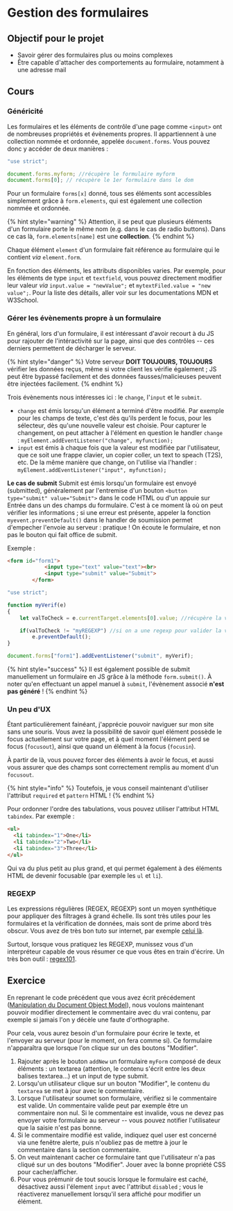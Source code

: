 # Gestion des formulaires

## Objectif pour le projet 

* Savoir gérer des formulaires plus ou moins complexes
* Être capable d'attacher des comportements au formulaire, notamment à une adresse mail

## Cours

### Généricité
Les formulaires et les éléments de contrôle d'une page comme `<input>` ont de nombreuses propriétés et évènements propres. Il appartiennent à une collection nommée et ordonnée, appelée `document.forms`. Vous pouvez donc y accéder de deux manières :

```js
"use strict";

document.forms.myform; //récupère le formulaire myform
document.forms[0]; // récupère le 1er formulaire dans le dom
```

Pour un formulaire `forms[x]` donné, tous ses éléments sont accessibles simplement grâce à `form.elements`, qui est également une collection nommée et ordonnée.

{% hint style="warning" %}
Attention, il se peut que plusieurs éléments d'un formulaire porte le même nom (e.g. dans le cas de radio buttons). Dans ce cas là, `form.elements[name]` est une **collection**.
{% endhint %}

Chaque élément `element` d'un formulaire fait référence au formulaire qui le contient *via* `element.form`.

En fonction des éléments, les attributs disponibles varies. Par exemple, pour les éléments de type `input` et `textfield`, vous pouvez directement modifier leur valeur *via* `input.value = "newValue";` et `mytextFiled.value = "new value";`. Pour la liste des détails, aller voir sur les documentations MDN et W3School.


### Gérer les évènements propre à un formulaire

En général, lors d'un formulaire, il est intéressant d'avoir recourt à du JS pour rajouter de l'intéractivité sur la page, ainsi que des contrôles -- ces derniers permettent de décharger le serveur.

{% hint style="danger" %}
Votre serveur **DOIT TOUJOURS, TOUJOURS** vérifier les données reçus, même si votre client les vérifie également ; JS peut être bypassé facilement et des données fausses/malicieuses peuvent être injectées facilement.
{% endhint %}

Trois évènements nous intéresses ici : le `change`, l'`input` et le `submit`.

* `change` est émis lorsqu'un élément a terminé d'être modifié. Par exemple pour les champs de texte, c'est dès qu'ils perdent le focus, pour les sélecteur, dès qu'une nouvelle valeur est choisie. Pour capturer le changement, on peut attacher à l'élément en question le handler `change` : `myElement.addEventListener("change", myfunction);`
* `input` est émis à chaque fois que la valeur est modifiée par l'utilisateur, que ce soit une frappe clavier, un copier coller, un text to speach (T2S), etc. De la même manière que change, on l'utilise via l'handler : `myElement.addEventListener("input", myfunction);`

**Le cas de submit**
Submit est émis lorsqu'un formulaire est envoyé (submitted), généralement par l'entremise d'un bouton `<button type="submit" value="Submit">` dans le code HTML ou d'un appuie sur Entrée dans un des champs du formulaire. C'est à ce moment là où on peut vérifier les informations ; si une erreur est présente, appeler la fonction `myevent.preventDefault()` dans le handler de soumission permet d'empecher l'envoie au serveur : pratique !
On écoute le formulaire, et non pas le bouton qui fait office de submit.

Exemple :
```html
<form id="form1">
            <input type="text" value="text"><br>
            <input type="submit" value="Submit">
        </form>
```
```js
"use strict";

function myVerif(e)
{
    let valToCheck = e.currentTarget.elements[0].value; //récupère la valeur du texte dans le premier input

    if(valToCheck != "myREGEXP") //si on a une regexp pour valider la valeur, et que ça ne match pas, on ne veut pas envoyer ça au serveur !
        e.preventDefault();
}

document.forms["form1"].addEventListener("submit", myVerif);
```

{% hint style="success" %}
Il est également possible de submit manuellement un formulaire en JS grâce à la méthode `form.submit()`. À noter qu'en effectuant un appel manuel à `submit`, l'évènement associé **n'est pas généré** !
{% endhint %}


### Un peu d'UX

Étant particulièrement fainéant, j'apprécie pouvoir naviguer sur mon site sans une souris. Vous avez la possibilité de savoir quel élément possède le focus actuellement sur votre page, et à quel moment l'élément perd se focus (`focusout`), ainsi que quand un élément à la focus (`focusin`).

À partir de là, vous pouvez forcer des éléments à avoir le focus, et aussi vous assurer que des champs sont correctement remplis au moment d'un `focusout`.

{% hint style="info" %}
Toutefois, je vous conseil maintenant d'utiliser l'attribut `required` et `pattern` HTML !
{% endhint %}

Pour ordonner l'ordre des tabulations, vous pouvez utiliser l'attribut HTML `tabindex`. Par exemple :
```html
<ul>
  <li tabindex="1">One</li>
  <li tabindex="2">Two</li>
  <li tabindex="3">Three</li>
</ul>
```
Qui va du plus petit au plus grand, et qui permet également à des éléments HTML de devenir focusable (par exemple les `ul` et `li`).


### REGEXP
Les expressions régulières (REGEX, REGEXP) sont un moyen synthétique pour appliquer des filtrages à grand échelle. Ils sont très utiles pour les formulaires et la vérification de données, mais sont de prime abord très obscur. Vous avez de très bon tuto sur internet, par exemple [celui là](https://www.lucaswillems.com/fr/articles/25/tutoriel-pour-maitriser-les-expressions-regulieres).

Surtout, lorsque vous pratiquez les REGEXP, munissez vous d'un interpréteur capable de vous résumer ce que vous êtes en train d'écrire. Un très bon outil : [regex101](https://regex101.com/).

## Exercice

En reprenant le code précédent que vous avez écrit précédement ([Manipulation du Document Object Model](./js-dom.md)), nous voulons maintenant pouvoir modifier directement le commentaire avec du vrai contenu, par exemple si jamais l'on y décèle une faute d'orthographe.

Pour cela, vous aurez besoin d'un formulaire pour écrire le texte, et l'envoyer au serveur (pour le moment, on fera comme si). Ce formulaire n'apparaîtra que lorsque l'on clique sur un des boutons "Modifier".

1. Rajouter après le bouton `addNew` un formulaire `myForm` composé de deux éléments : un textarea (attention, le contenu s'écrit entre les deux balises textarea...) et un input de type submit.
2. Lorsqu'un utilisateur clique sur un bouton "Modifier", le contenu du `textarea` se met à jour avec le commentaire.
3. Lorsque l'utilisateur soumet son formulaire, vérifiez si le commentaire est valide. Un commentaire valide peut par exemple être un commentaire non nul. Si le commentaire est invalide, vous ne devez pas envoyer votre formulaire au serveur -- vous pouvez notifier l'utilisateur que la saisie n'est pas bonne.
4. Si le commentaire modifié est valide, indiquez quel user est concerné via une fenêtre alerte, puis n'oubliez pas de mettre à jour le commentaire dans la section commentaire.
5. On veut maintenant cacher ce formulaire tant que l'utilisateur n'a pas cliqué sur un des boutons "Modifier". Jouer avec la bonne propriété CSS pour cacher/afficher.
6. Pour vous prémunir de tout soucis lorsque le formulaire est caché, désactivez aussi l'élement `input` avec l'attribut `disabled` ; vous le réactiverez manuellement lorsqu'il sera affiché pour modifier un élément.
